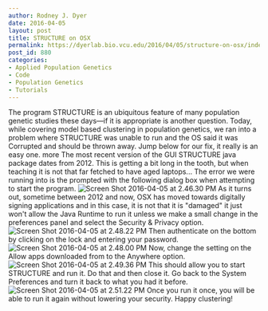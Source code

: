 ```yaml
---
author: Rodney J. Dyer
date: 2016-04-05
layout: post
title: STRUCTURE on OSX
permalink: https://dyerlab.bio.vcu.edu/2016/04/05/structure-on-osx/index.html
post_id: 880
categories: 
- Applied Population Genetics
- Code
- Population Genetics
- Tutorials
---
```

The program STRUCTURE is an ubiquitous feature of many population genetic studies these days—if it is appropriate is another question. Today, while covering model based clustering in population genetics, we ran into a problem where STRUCTURE was unable to run and the OS said it was Corrupted and should be thrown away.  Jump below for our fix, it really is an easy one.
more
The most recent version of the GUI STRUCTURE java package dates from 2012.  This is getting a bit long in the tooth, but when teaching it is not that far fetched to have aged laptops...
The error we were running into is the prompted with the following dialog box when attempting to start the program.
![Screen Shot 2016-04-05 at 2.46.30 PM](http://dyerlab.bio.vcu.edu/wp-content/uploads/sites/4831/2016/04/Screen-Shot-2016-04-05-at-2.46.30-PM-1024x380.png)
As it turns out, sometime between 2012 and now, OSX has moved towards digitally signing applications and in this case, it is not that it is "damaged" it just won't allow the Java Runtime to run it unless we make a small change in the preferences panel and select the Security & Privacy option.
![Screen Shot 2016-04-05 at 2.48.22 PM](http://dyerlab.bio.vcu.edu/wp-content/uploads/sites/4831/2016/04/Screen-Shot-2016-04-05-at-2.48.22-PM-142x150.png)
Then authenticate on the bottom by clicking on the lock and entering your password.
![Screen Shot 2016-04-05 at 2.48.00 PM](http://dyerlab.bio.vcu.edu/wp-content/uploads/sites/4831/2016/04/Screen-Shot-2016-04-05-at-2.48.00-PM-300x74.png)
Now, change the setting on the Allow apps downloaded from to the Anywhere option.
![Screen Shot 2016-04-05 at 2.49.36 PM](http://dyerlab.bio.vcu.edu/wp-content/uploads/sites/4831/2016/04/Screen-Shot-2016-04-05-at-2.49.36-PM-300x98.png)
This should allow you to start STRUCTURE and run it.  Do that and then close it.  Go back to the System Preferences and turn it back to what you had it before.
![Screen Shot 2016-04-05 at 2.51.22 PM](http://dyerlab.bio.vcu.edu/wp-content/uploads/sites/4831/2016/04/Screen-Shot-2016-04-05-at-2.51.22-PM-300x101.png)
Once you run it once, you will be able to run it again without lowering your security. Happy clustering!
